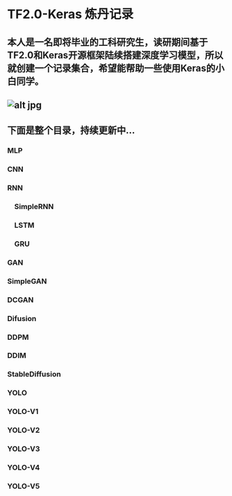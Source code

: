 # TF2.0-Keras 炼丹记录
本人是一名即将毕业的工科研究生，读研期间基于TF2.0和Keras开源框架陆续搭建深度学习模型，所以就创建一个记录集合，希望能帮助一些使用Keras的小白同学。
-----------------------------------
![alt jpg](https://github.com/djsaber/TF2.0-Keras-/blob/main/saber.jpg)
-----------------------------------
下面是整个目录，持续更新中...
-----------------------------------

### MLP<br />
### CNN<br />
### RNN<br />
### &emsp;SimpleRNN<br />
### &emsp;LSTM<br />
### &emsp;GRU<br />
### GAN<br />
###     SimpleGAN<br />
###     DCGAN<br />
### Difusion<br />
### DDPM<br />
### DDIM<br />
### StableDiffusion<br />
### YOLO<br />
### YOLO-V1<br />
### YOLO-V2<br />
### YOLO-V3<br />
### YOLO-V4<br />
### YOLO-V5<br />
    
